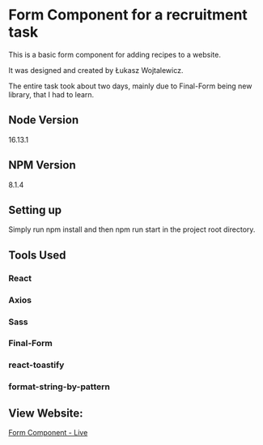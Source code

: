 # Form Component for a recruitment task

This is a basic form component for adding recipes to a website.

It was designed and created by Łukasz Wojtalewicz.

The entire task took about two days, mainly due to Final-Form being new library, that I had to learn.

## Node Version

16.13.1

## NPM Version

8.1.4

## Setting up

Simply run npm install and then npm run start in the project root directory.

## Tools Used

### React

### Axios

### Sass

### Final-Form

### react-toastify

### format-string-by-pattern

## View Website:

[Form Component - Live](https://form-component-task.vercel.app/)
